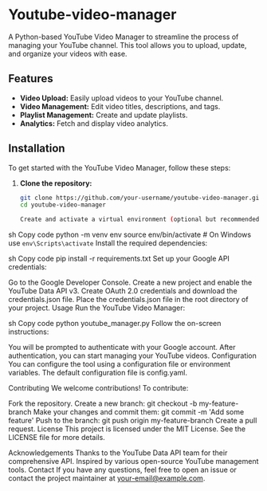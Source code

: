 # Youtube-video-manager

A Python-based YouTube Video Manager to streamline the process of managing your YouTube channel. This tool allows you to upload, update, and organize your videos with ease.

## Features

- **Video Upload:** Easily upload videos to your YouTube channel.
- **Video Management:** Edit video titles, descriptions, and tags.
- **Playlist Management:** Create and update playlists.
- **Analytics:** Fetch and display video analytics.

## Installation

To get started with the YouTube Video Manager, follow these steps:

1. **Clone the repository:**

   ```sh
   git clone https://github.com/your-username/youtube-video-manager.git
   cd youtube-video-manager

   Create and activate a virtual environment (optional but recommended):

sh
Copy code
python -m venv env
source env/bin/activate   # On Windows use `env\Scripts\activate`
Install the required dependencies:

sh
Copy code
pip install -r requirements.txt
Set up your Google API credentials:

Go to the Google Developer Console.
Create a new project and enable the YouTube Data API v3.
Create OAuth 2.0 credentials and download the credentials.json file.
Place the credentials.json file in the root directory of your project.
Usage
Run the YouTube Video Manager:

sh
Copy code
python youtube_manager.py
Follow the on-screen instructions:

You will be prompted to authenticate with your Google account.
After authentication, you can start managing your YouTube videos.
Configuration
You can configure the tool using a configuration file or environment variables. The default configuration file is config.yaml.

Contributing
We welcome contributions! To contribute:

Fork the repository.
Create a new branch: git checkout -b my-feature-branch
Make your changes and commit them: git commit -m 'Add some feature'
Push to the branch: git push origin my-feature-branch
Create a pull request.
License
This project is licensed under the MIT License. See the LICENSE file for more details.

Acknowledgements
Thanks to the YouTube Data API team for their comprehensive API.
Inspired by various open-source YouTube management tools.
Contact
If you have any questions, feel free to open an issue or contact the project maintainer at your-email@example.com.

